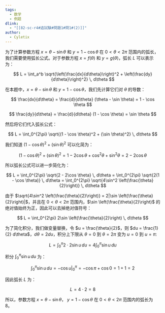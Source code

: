 ```yaml
---
tags:
  - 数学
  - 例题
dlink:
  - "[[82-sc-r4#追試験#問題1#問1#(2)]]"
author:
  - Cyletix
---
```

为了计算参数方程 $x = \theta - \sin \theta$ 和 $y = 1 - \cos \theta$ 在 $0 < \theta < 2\pi$ 范围内的弧长，我们需要使用弧长公式。对于参数方程 $x = f(\theta)$ 和 $y = g(\theta)$，弧长 $L$ 可以表示为：

$$
L = \int_a^b \sqrt{\left(\frac{dx}{d\theta}\right)^2 + \left(\frac{dy}{d\theta}\right)^2} \, d\theta
$$

在本题中，$x = \theta - \sin \theta$ 和 $y = 1 - \cos \theta$，我们先计算它们对 $\theta$ 的导数：

$$
\frac{dx}{d\theta} = \frac{d}{d\theta} (\theta - \sin \theta) = 1 - \cos \theta
$$

$$
\frac{dy}{d\theta} = \frac{d}{d\theta} (1 - \cos \theta) = \sin \theta
$$

然后将它们代入弧长公式：

$$
L = \int_0^{2\pi} \sqrt{(1 - \cos \theta)^2 + (\sin \theta)^2} \, d\theta
$$

我们知道 $(1 - \cos \theta)^2 + (\sin \theta)^2$ 可以化简为：

$$
(1 - \cos \theta)^2 + (\sin \theta)^2 = 1 - 2\cos \theta + \cos^2 \theta + \sin^2 \theta = 2 - 2\cos \theta
$$

所以弧长公式可以进一步简化为：

$$
L = \int_0^{2\pi} \sqrt{2 - 2\cos \theta} \, d\theta = \int_0^{2\pi} \sqrt{2(1 - \cos \theta)} \, d\theta = \int_0^{2\pi} \sqrt{4\sin^2 \left(\frac{\theta}{2}\right)} \, d\theta
$$

由于 $\sqrt{4\sin^2 \left(\frac{\theta}{2}\right)} = 2|\sin \left(\frac{\theta}{2}\right)|$，并且在 $0 < \theta < 2\pi$ 范围内，$\sin \left(\frac{\theta}{2}\right)$ 的绝对值始终为正，因此可以去掉绝对值符号：

$$
L = \int_0^{2\pi} 2\sin \left(\frac{\theta}{2}\right) \, d\theta
$$

为了简化积分，我们做变量替换，令 $u = \frac{\theta}{2}$，则 $du = \frac{1}{2} d\theta$，$d\theta = 2 du$，积分上下限从 $\theta = 0$ 到 $\theta = 2\pi$ 变为 $u = 0$ 到 $u = \pi$:

$$
L = \int_0^\pi 2 \cdot 2 \sin u \, du = 4 \int_0^\pi \sin u \, du
$$

积分 $\int_0^\pi \sin u \, du$ 为：

$$
\int_0^\pi \sin u \, du = -\cos u \Big|_0^\pi = -\cos \pi + \cos 0 = 1 + 1 = 2
$$

因此弧长 $L$ 为：

$$
L = 4 \cdot 2 = 8
$$

所以，参数方程 $x = \theta - \sin \theta$， $y = 1 - \cos \theta$ 在 $0 < \theta < 2\pi$ 范围内的弧长为 8。